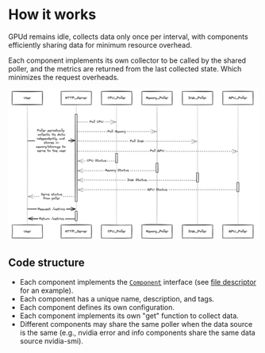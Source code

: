 # How it works

GPUd remains idle, collects data only once per interval, with components efficiently sharing data for minimum resource overhead.

Each component implements its own collector to be called by the shared poller, and the metrics are returned from the last collected state. Which minimizes the request overheads.

<img src="./assets/poller.png" width="700">

## Code structure

- Each component implements the [`Component`](./components/components.go) interface (see [file descriptor](./components/fd/component.go) for an example).
- Each component has a unique name, description, and tags.
- Each component defines its own configuration.
- Each component implements its own "get" function to collect data.
- Different components may share the same poller when the data source is the same (e.g., nvidia error and info components share the same data source nvidia-smi).

